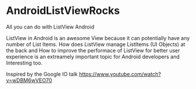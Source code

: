 # AndroidListViewRocks
All you can do with ListView Android

ListView in Android is an awesome View because it can potentially have any number of List Items.
How does ListView manage ListItems (UI Objects) at the back and How to improve the performace of ListView for better
user experience is an extreamely important topic for Android developers and Interesting too.

Inspired by the Google IO talk https://www.youtube.com/watch?v=wDBM6wVEO70
